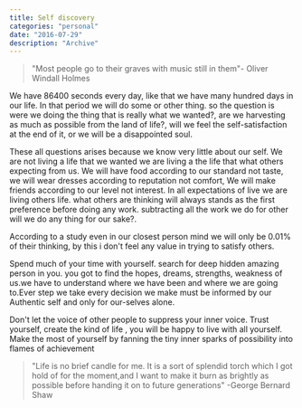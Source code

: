 ```yaml
---
title: Self discovery
categories: "personal"
date: "2016-07-29"
description: "Archive"
---
```


> "Most people go to their graves with music still in them"- Oliver Windall Holmes

We have 86400 seconds every day, like that we have many hundred days in our life. In that period we will do some or other thing.  so the question is were we doing the thing that is really what we wanted?, are we harvesting as much as possible from the land of life?, will we feel the self-satisfaction at the end of it, or we will be a disappointed soul.


These all questions arises because we know very little about our self. We are not living a life that we wanted we are living a the life that what others expecting from us. We will have food according to our standard not taste, we will wear dresses according to reputation not comfort, We will make friends according to our level not interest. In all expectations of live we are living others life. what others are thinking will always stands as the first preference before doing any work. subtracting all the work we do for other will we do any thing for our sake?.

According to a study even in our closest person mind we will only be 0.01% of their thinking, by this i don't feel any value in trying to satisfy others.

Spend much of your time with yourself. search for deep hidden amazing person in you. you got to find the hopes, dreams, strengths, weakness of us.we have to understand where we have been and where we are going to.Ever step we take every decision we make must be informed by our Authentic self and only for our-selves alone.

Don't let the voice of other people to suppress your inner voice. Trust yourself, create the kind of life , you will be happy to live with all yourself. Make the most of yourself by fanning the tiny inner sparks of possibility into flames of achievement

> "Life is no brief candle for me. It is a sort of splendid torch which I got hold of for the moment,and I want to make it burn as brightly as possible before handing it on to future generations" -George Bernard Shaw
